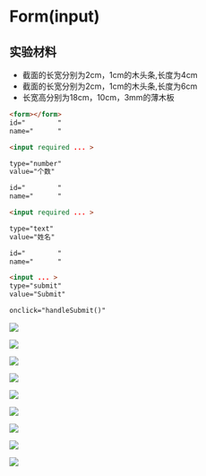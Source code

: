 # Form(input)

## 实验材料

- 截面的长宽分别为2cm，1cm的木头条,长度为4cm
- 截面的长宽分别为2cm，1cm的木头条,长度为6cm
- 长宽高分别为18cm，10cm，3mm的薄木板

```html
<form></form>
id="		"
name="		"
```

```html
<input required ... >

type="number"
value="个数"

id="		"
name="		"
```

```html
<input required ... >

type="text"
value="姓名"

id="		"
name="		"
```

```html
<input ... >
type="submit"
value="Submit"

onclick="handleSubmit()"
```

![](/images/章6-用实体模型表达网站开发前端的基本组件/Form(input)/input01.jpg)

![](/images/章6-用实体模型表达网站开发前端的基本组件/Form(input)/input02.jpg)

![](/images/章6-用实体模型表达网站开发前端的基本组件/Form(input)/input-option01.jpg)

![](/images/章6-用实体模型表达网站开发前端的基本组件/Form(input)/input-option02.jpg)

![](/images/章6-用实体模型表达网站开发前端的基本组件/Form(input)/input-submit01.jpg)

![](/images/章6-用实体模型表达网站开发前端的基本组件/Form(input)/input-submit02.jpg)

![](/images/章6-用实体模型表达网站开发前端的基本组件/Form(input)/input-function01.jpg)

![](/images/章6-用实体模型表达网站开发前端的基本组件/Form(input)/form01.jpg)

![](/images/章6-用实体模型表达网站开发前端的基本组件/Form(input)/form02.jpg)